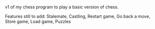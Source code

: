 v1 of my chess program to play a basic version of chess.


Features still to add:
Stalemate,
Castling,
Restart game,
Go back a move,
Store game,
Load game,
Puzzles
